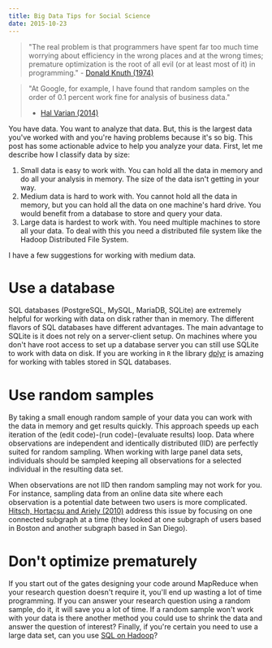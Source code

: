 ```yaml
---
title: Big Data Tips for Social Science
date: 2015-10-23
---
```


> "The real problem is that programmers have spent far too much time
> worrying about efficiency in the wrong places and at the wrong
> times; premature optimization is the root of all evil (or at least
> most of it) in programming." - [Donald Knuth (1974)][knuth]

> "At Google, for example, I have found that random samples on the
> order of 0.1 percent work fine for analysis of business data."
> - [Hal Varian (2014)][varian]

You have data. You want to analyze that data. But, this is the largest
data you've worked with and you're having problems because it's so
big. This post has some actionable advice to help you analyze your
data. First, let me describe how I classify data by size:

1.  Small data is easy to work with. You can hold all the data in
    memory and do all your analysis in memory. The size of the data
    isn't getting in your way.
2.  Medium data is hard to work with. You cannot hold all the data in
    memory, but you can hold all the data on one machine's hard
    drive. You would benefit from a database to store and query your
    data.
3.  Large data is hardest to work with. You need multiple machines to
    store all your data. To deal with this you need a distributed file
    system like the Hadoop Distributed File System.

I have a few suggestions for working with medium data.

# Use a database

SQL databases (PostgreSQL, MySQL, MariaDB, SQLite) are extremely
helpful for working with data on disk rather than in memory. The
different flavors of SQL databases have different advantages. The main
advantage to SQLite is it does not rely on a server-client setup. On
machines where you don't have root access to set up a database server
you can still use SQLite to work with data on disk. If you are working
in `R` the library [dplyr][dplyr] is amazing for working with tables
stored in SQL databases.

# Use random samples

By taking a small enough random sample of your data you can work with
the data in memory and get results quickly. This approach speeds up
each iteration of the (edit code)-(run code)-(evaluate results)
loop. Data where observations are independent and identically
distributed (IID) are perfectly suited for random sampling. When
working with large panel data sets, individuals should be sampled
keeping all observations for a selected individual in the resulting
data set.

When observations are not IID then random sampling may not work for
you. For instance, sampling data from an online data site where each
observation is a potential date between two users is more
complicated. [Hitsch, Hortaçsu and Ariely (2010)][hha] address this
issue by focusing on one connected subgraph at a time (they looked at
one subgraph of users based in Boston and another subgraph based in
San Diego).

# Don't optimize prematurely

If you start out of the gates designing your code around MapReduce
when your research question doesn't require it, you'll end up wasting
a lot of time programming. If you can answer your research question
using a random sample, do it, it will save you a lot of time. If a
random sample won't work with your data is there another method you
could use to shrink the data and answer the question of interest?
Finally, if you're certain you need to use a large data set, can you
use [SQL on Hadoop][sql-hadoop]?

[knuth]: http://dx.doi.org/10.1145/361604.361612
[varian]: http://www.jstor.org/stable/23723482
[dplyr]: https://cran.rstudio.com/web/packages/dplyr/vignettes/introduction.html
[hha]: http://www.jstor.org/stable/27804924
[sql-hadoop]: https://www.mapr.com/why-hadoop/sql-hadoop/sql-hadoop-details
